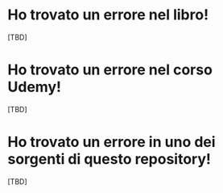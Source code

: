 # Ho trovato un errore nel libro!

[TBD]


# Ho trovato un errore nel corso Udemy!

[TBD]


# Ho trovato un errore in uno dei sorgenti di questo repository!

[TBD]

